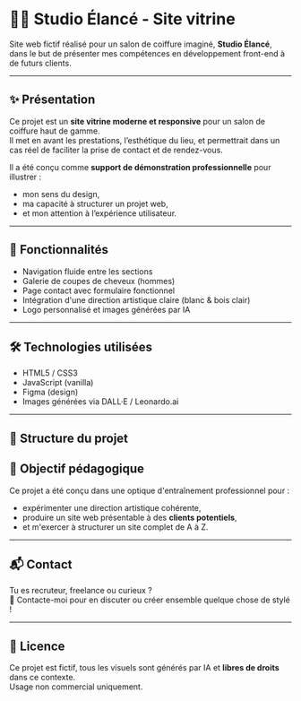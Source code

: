 # 💇‍♂️ Studio Élancé - Site vitrine

Site web fictif réalisé pour un salon de coiffure imaginé, **Studio Élancé**, dans le but de présenter mes compétences en développement front-end à de futurs clients.

---

## ✨ Présentation

Ce projet est un **site vitrine moderne et responsive** pour un salon de coiffure haut de gamme.  
Il met en avant les prestations, l’esthétique du lieu, et permettrait dans un cas réel de faciliter la prise de contact et de rendez-vous.

Il a été conçu comme **support de démonstration professionnelle** pour illustrer :
- mon sens du design,
- ma capacité à structurer un projet web,
- et mon attention à l’expérience utilisateur.

---

## 🔧 Fonctionnalités

- Navigation fluide entre les sections
- Galerie de coupes de cheveux (hommes)
- Page contact avec formulaire fonctionnel
- Intégration d'une direction artistique claire (blanc & bois clair)
- Logo personnalisé et images générées par IA

---

## 🛠️ Technologies utilisées

- HTML5 / CSS3  
- JavaScript (vanilla)  
- Figma (design)  
- Images générées via DALL·E / Leonardo.ai

---

## 📁 Structure du projet



## 🧪 Objectif pédagogique

Ce projet a été conçu dans une optique d'entraînement professionnel pour :
- expérimenter une direction artistique cohérente,
- produire un site web présentable à des **clients potentiels**,
- et m'exercer à structurer un site complet de A à Z.

---

## 📬 Contact

Tu es recruteur, freelance ou curieux ?  
📩 Contacte-moi pour en discuter ou créer ensemble quelque chose de stylé !

---

## 📝 Licence

Ce projet est fictif, tous les visuels sont générés par IA et **libres de droits** dans ce contexte.  
Usage non commercial uniquement.
